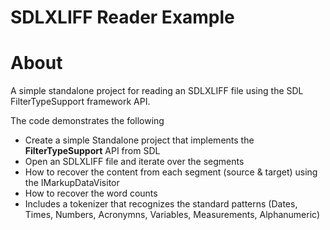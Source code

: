 # SDLXLIFF Reader Example


# About

A simple standalone project for reading an SDLXLIFF file using the SDL FilterTypeSupport framework API.

The code demonstrates the following
- Create a simple Standalone project that implements the **FilterTypeSupport** API from SDL
- Open an SDLXLIFF file and iterate over the segments
- How to recover the content from each segment (source & target) using the IMarkupDataVisitor
- How to recover the word counts
- Includes a tokenizer that recognizes the standard patterns (Dates, Times, Numbers, Acronymns, Variables, Measurements, Alphanumeric)

